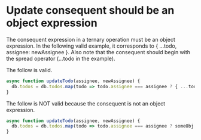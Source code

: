 Update consequent should be an object expression
================================================

The consequent expression in a ternary operation must be an object expression.
In the following valid example, it corresponds to { ...todo, assignee: newAssignee }.
Also note that the consequent should begin with the spread operator (...todo in the example).

The follow is valid.
```javascript
async function updateTodo(assignee, newAssignee) {
  db.todos = db.todos.map(todo => todo.assignee === assignee ? { ...todo, assignee: newAssignee } : todo)
}
```

The follow is NOT valid because the consequent is not an object expression.
```javascript
async function updateTodo(assignee, newAssignee) {
  db.todos = db.todos.map(todo => todo.assignee === assignee ? someObj : todo)
}
```
